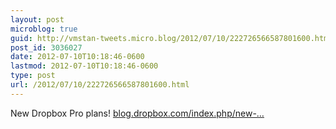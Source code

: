 ```yaml
---
layout: post
microblog: true
guid: http://vmstan-tweets.micro.blog/2012/07/10/222726566587801600.html
post_id: 3036027
date: 2012-07-10T10:18:46-0600
lastmod: 2012-07-10T10:18:46-0600
type: post
url: /2012/07/10/222726566587801600.html
---
```

New Dropbox Pro plans!  <a href="http://blog.dropbox.com/index.php/new-dropbox-pro-plans/#.T_xV2PU4RWE.twitter">blog.dropbox.com/index.php/new-…</a>
